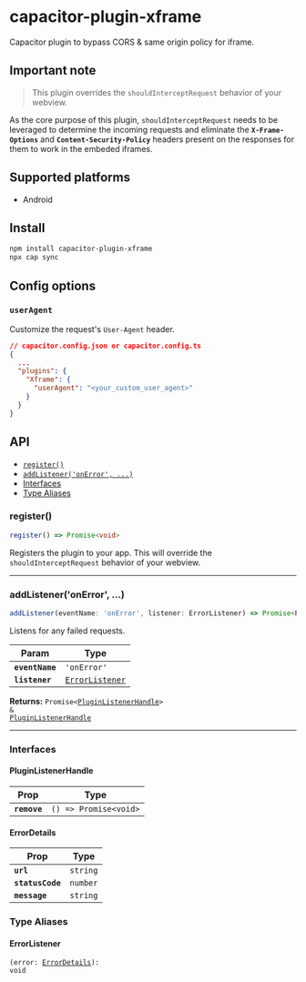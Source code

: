 # capacitor-plugin-xframe

Capacitor plugin to bypass CORS & same origin policy for iframe.

## Important note

> This plugin overrides the `shouldInterceptRequest` behavior of your webview.

As the core purpose of this plugin, `shouldInterceptRequest` needs to be leveraged to determine the incoming requests and eliminate the __`X-Frame-Options`__ and __`Content-Security-Policy`__ headers present on the responses for them to work in the embeded iframes.

## Supported platforms

* Android

## Install

```bash
npm install capacitor-plugin-xframe
npx cap sync
```

## Config options

### `userAgent`

Customize the request's `User-Agent` header.

```json
// capacitor.config.json or capacitor.config.ts
{
  ...
  "plugins": {
    "Xframe": {
      "userAgent": "<your_custom_user_agent>"
    }
  }
}
```

## API

<docgen-index>

* [`register()`](#register)
* [`addListener('onError', ...)`](#addlisteneronerror)
* [Interfaces](#interfaces)
* [Type Aliases](#type-aliases)

</docgen-index>

<docgen-api>
<!--Update the source file JSDoc comments and rerun docgen to update the docs below-->

### register()

```typescript
register() => Promise<void>
```

Registers the plugin to your app. This will override the `shouldInterceptRequest` behavior of your webview.

--------------------

### addListener('onError', ...)

```typescript
addListener(eventName: 'onError', listener: ErrorListener) => Promise<PluginListenerHandle> & PluginListenerHandle
```

Listens for any failed requests.

| Param           | Type                                                    |
| --------------- | ------------------------------------------------------- |
| **`eventName`** | <code>'onError'</code>                                  |
| **`listener`**  | <code><a href="#errorlistener">ErrorListener</a></code> |

**Returns:** <code>Promise&lt;<a href="#pluginlistenerhandle">PluginListenerHandle</a>&gt; & <a href="#pluginlistenerhandle">PluginListenerHandle</a></code>

--------------------

### Interfaces

#### PluginListenerHandle

| Prop         | Type                                      |
| ------------ | ----------------------------------------- |
| **`remove`** | <code>() =&gt; Promise&lt;void&gt;</code> |

#### ErrorDetails

| Prop             | Type                |
| ---------------- | ------------------- |
| **`url`**        | <code>string</code> |
| **`statusCode`** | <code>number</code> |
| **`message`**    | <code>string</code> |

### Type Aliases

#### ErrorListener

<code>(error: <a href="#errordetails">ErrorDetails</a>): void</code>

</docgen-api>

